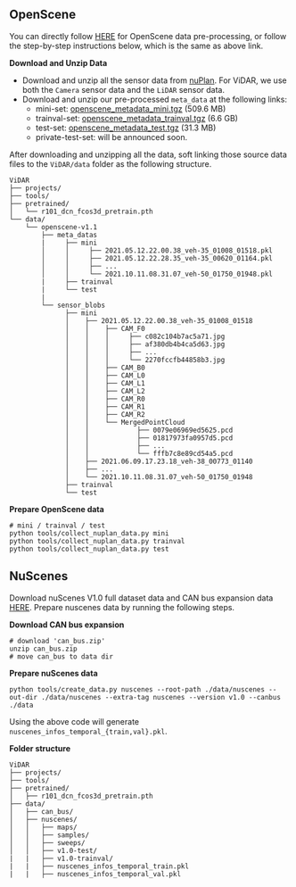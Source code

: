## OpenScene

You can directly follow [HERE](https://github.com/OpenDriveLab/OpenScene/edit/main/docs/getting_started.md#download-data) for OpenScene data pre-processing, or
follow the step-by-step instructions below, which is the same as above link.

**Download and Unzip Data**

- Download and unzip all the sensor data from [nuPlan](https://www.nuscenes.org/nuplan). For ViDAR, we use both
the `Camera` sensor data and the `LiDAR` sensor data.
- Download and unzip our pre-processed `meta_data` at the following links:
  - mini-set: [openscene_metadata_mini.tgz](https://drive.google.com/file/d/1H3bDDYpjrgr1a4rnpbYRhG8wWMOiBLfN/view) (509.6 MB) 
  - trainval-set: [openscene_metadata_trainval.tgz](https://drive.google.com/file/d/1ce3LLQDpST-QzpV1ZVZcaMnjVkZnHXUq/view?usp=drive_link) (6.6 GB)
  - test-set: [openscene_metadata_test.tgz](https://drive.google.com/file/d/1hTQ56OqaNgljE3zD5qtte91uNE9qgSMk/view?usp=drive_link) (31.3 MB)
  - private-test-set: will be announced soon.

After downloading and unzipping all the data, soft linking those source data files to the `ViDAR/data` folder as the following structure.

```
ViDAR
├── projects/
├── tools/
├── pretrained/
│   └── r101_dcn_fcos3d_pretrain.pth
└── data/
    └── openscene-v1.1
        ├── meta_datas
        |     ├── mini
        │     │     ├── 2021.05.12.22.00.38_veh-35_01008_01518.pkl
        │     │     ├── 2021.05.12.22.28.35_veh-35_00620_01164.pkl
        │     │     ├── ...
        │     │     └── 2021.10.11.08.31.07_veh-50_01750_01948.pkl
        |     ├── trainval
        |     └── test
        |     
        └── sensor_blobs
              ├── mini
              │    ├── 2021.05.12.22.00.38_veh-35_01008_01518                                           
              │    │    ├── CAM_F0
              │    │    │     ├── c082c104b7ac5a71.jpg
              │    │    │     ├── af380db4b4ca5d63.jpg
              │    │    │     ├── ...
              │    │    │     └── 2270fccfb44858b3.jpg
              │    │    ├── CAM_B0
              │    │    ├── CAM_L0
              │    │    ├── CAM_L1
              │    │    ├── CAM_L2
              │    │    ├── CAM_R0
              │    │    ├── CAM_R1
              │    │    ├── CAM_R2
              │    │    └── MergedPointCloud
              │    │            ├── 0079e06969ed5625.pcd
              │    │            ├── 01817973fa0957d5.pcd
              │    │            ├── ...
              │    │            └── fffb7c8e89cd54a5.pcd       
              │    ├── 2021.06.09.17.23.18_veh-38_00773_01140 
              │    ├── ...                                                                            
              │    └── 2021.10.11.08.31.07_veh-50_01750_01948
              ├── trainval
              └── test
```

**Prepare OpenScene data**
```
# mini / trainval / test
python tools/collect_nuplan_data.py mini
python tools/collect_nuplan_data.py trainval
python tools/collect_nuplan_data.py test
```


## NuScenes <a name="nuscenes"></a>
Download nuScenes V1.0 full dataset data  and CAN bus expansion data [HERE](https://www.nuscenes.org/download).
Prepare nuscenes data by running the following steps.

**Download CAN bus expansion**
```
# download 'can_bus.zip'
unzip can_bus.zip 
# move can_bus to data dir
```

**Prepare nuScenes data**
```
python tools/create_data.py nuscenes --root-path ./data/nuscenes --out-dir ./data/nuscenes --extra-tag nuscenes --version v1.0 --canbus ./data
```

Using the above code will generate `nuscenes_infos_temporal_{train,val}.pkl`.

**Folder structure**
```
ViDAR
├── projects/
├── tools/
├── pretrained/
│   ├── r101_dcn_fcos3d_pretrain.pth
├── data/
│   ├── can_bus/
│   ├── nuscenes/
│   │   ├── maps/
│   │   ├── samples/
│   │   ├── sweeps/
│   │   ├── v1.0-test/
|   |   ├── v1.0-trainval/
|   |   ├── nuscenes_infos_temporal_train.pkl
|   |   ├── nuscenes_infos_temporal_val.pkl
```
